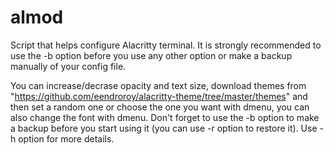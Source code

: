 # almod
Script that helps configure Alacritty terminal.
It is strongly recommended to use the -b option before you use any other option or make a backup manually of your config file.

You can increase/decrase opacity and text size, download themes from "https://github.com/eendroroy/alacritty-theme/tree/master/themes" and then set a random one or choose the one you want with dmenu, you can also change the font with dmenu.
Don't forget to use the -b option to make a backup before you start using it (you can use -r option to restore it).
Use -h option for more details.

